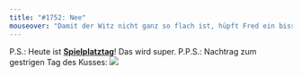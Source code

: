 ```yaml
---
title: "#1752: Nee"
mouseover: "Damit der Witz nicht ganz so flach ist, hüpft Fred ein bisschen in die Luft."
---
```


P.S.:
Heute ist <a href="http://www.fonflatter.de/kalender"><strong>Spielplatztag</strong></a>! Das wird super.
P.P.S.:
Nachtrag zum gestrigen Tag des Kusses:
<img src="http://www.fonflatter.de/bilder/kuss.JPG">
